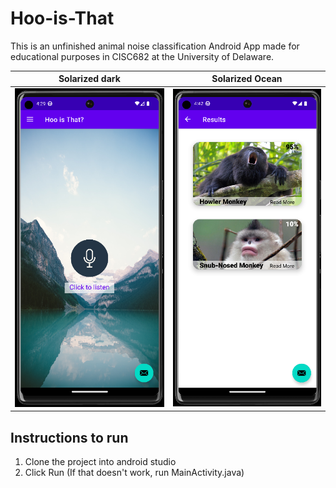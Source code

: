# Hoo-is-That

This is an unfinished animal noise classification Android App made for educational purposes in CISC682 at the University of Delaware.

Solarized dark             |  Solarized Ocean
:-------------------------:|:-------------------------:
![](https://github.com/TylerRust-1/Hoo-is-That/blob/main/demo-images/Home_Screen.png "Hoo is That? - Home Screen")  |  ![Picture demo](https://github.com/TylerRust-1/Hoo-is-That/blob/main/demo-images/Results_Screen.png "Hoo is That? - Results Screen")

## Instructions to run
1. Clone the project into android studio
2. Click Run (If that doesn't work, run MainActivity.java)

